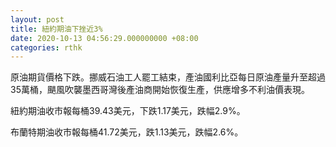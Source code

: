 ```yaml
---
layout: post
title: 紐約期油下挫近3%
date: 2020-10-13 04:56:29.000000000 +08:00
categories: rthk
---
```


原油期貨價格下跌。挪威石油工人罷工結束，產油國利比亞每日原油產量升至超過35萬桶，颶風吹襲墨西哥灣後產油商開始恢復生產，供應增多不利油價表現。

紐約期油收市報每桶39.43美元，下跌1.17美元，跌幅2.9%。

布蘭特期油收市報每桶41.72美元，跌1.13美元，跌幅2.6%。
